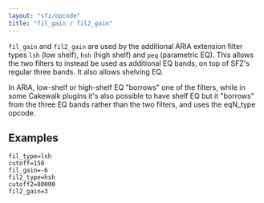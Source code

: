```yaml
---
layout: "sfz/opcode"
title: "fil_gain / fil2_gain"
---
```

`fil_gain` and `fil2_gain` are used by the additional ARIA extension
filter types `lsh` (low shelf), `hsh` (high shelf) and `peq`
(parametric EQ). This allows the two filters to instead be used
as additional EQ bands, on top of SFZ's regular three bands. It
also allows shelving EQ.

In ARIA, low-shelf or high-shelf EQ "borrows" one of the
filters, while in some Cakewalk plugins it's also possible to have shelf EQ
but it "borrows" from the three EQ bands rather than the two filters,
and uses the eqN_type opcode.

## Examples

```
fil_type=lsh
cutoff=150
fil_gain=-6
fil2_type=hsh
cutoff2=80000
fil2_gain=3
```
